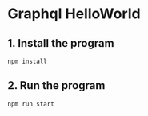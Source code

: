 # Graphql HelloWorld

## 1. Install the program

```shell
npm install
```

## 2. Run the program

```shell
npm run start
```
